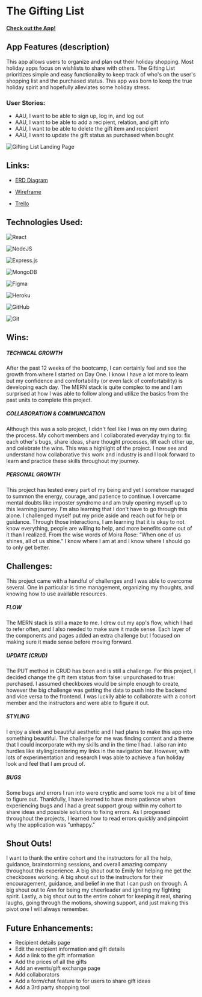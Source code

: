 # The Gifting List
#### [Check out the App!](https://the-gifting-list.herokuapp.com/)

## App Features (description)
This app allows users to organize and plan out their holiday shopping. Most holiday apps focus on wishlists to share with others. The Gifting List prioritizes simple and  easy functionality to keep track of who's on the user's shopping list and the purchased status. This app was born to keep the true holiday spirit and hopefully alleviates some holiday stress.

### User Stories:
*  AAU, I want to be able to sign up, log in, and log out
*  AAU, I want to be able to add a recipient, relation, and gift info
*  AAU, I want to be able to delete the gift item and recipient
*  AAU, I want to update the gift status as purchased when bought

![Gifting List Landing Page](https://i.imgur.com/vAIcLaZ.png)

## Links:
*   [ERD Diagram](https://lucid.app/lucidspark/8d3ca263-912c-4473-bb17-757609d31043/edit?viewport_loc=53%2C-667%2C1855%2C1359%2C0_0&invitationId=inv_06ee354d-8195-4c78-bd72-1a2fe250659f)

*   [Wireframe](https://www.figma.com/file/RGTvNiYQ9f9lX3rYUUSjlD/The-Gifting-List?node-id=7%3A893)

*   [Trello](https://trello.com/b/YDwoETv7/the-gifting-list)

## Technologies Used:

![React](https://img.shields.io/badge/react-%2320232a.svg?style=for-the-badge&logo=react&logoColor=%2361DAFB)

![NodeJS](https://img.shields.io/badge/node.js-6DA55F?style=for-the-badge&logo=node.js&logoColor=white)

![Express.js](https://img.shields.io/badge/express.js-%23404d59.svg?style=for-the-badge&logo=express&logoColor=%2361DAFB)

![MongoDB](https://img.shields.io/badge/MongoDB-%234ea94b.svg?style=for-the-badge&logo=mongodb&logoColor=white)

![Figma](https://img.shields.io/badge/figma-%23F24E1E.svg?style=for-the-badge&logo=figma&logoColor=white)

![Heroku](https://img.shields.io/badge/heroku-%23430098.svg?style=for-the-badge&logo=heroku&logoColor=white)

![GitHub](https://img.shields.io/badge/github-%23121011.svg?style=for-the-badge&logo=github&logoColor=white)

![Git](https://img.shields.io/badge/git-%23F05033.svg?style=for-the-badge&logo=git&logoColor=white)



## Wins:

##### *TECHNICAL GROWTH*
After the past 12 weeks of the bootcamp, I can certainly feel and see the growth from where I started on Day One. I know I have a lot more to learn but my confidence and comfortability (or even lack of comfortability) is developing each day. The MERN stack is quite complex to me and I am surprised at how I was able to follow along and utilize the basics from the past units to complete this project.

##### *COLLABORATION & COMMUNICATION*
Although this was a solo project, I didn't feel like I was on my own during the process. My cohort members and I collaborated everyday trying to: fix each other's bugs, share ideas, share thought processes, lift each other up, and celebrate the wins. This was a highlight of the project. I now see and understand how collaborative this work and industry is and I look forward to learn and practice these skills throughout my journey.

##### *PERSONAL GROWTH*
This project has tested every part of my being and yet I somehow managed to summon the energy, courage, and patience to continue. I overcame mental doubts like imposter syndrome and am truly opening myself up to this learning journey. I'm also learning that I don't have to go through this alone. I challenged myself put my pride aside and reach out for help or guidance. Through those interactions, I am learning that it is okay to not know everything, people are willing to help, and more benefits come out of it than I realized. From the wise words of Moira Rose: “When one of us shines, all of us shine.” I know where I am at and I know where I should go to only get better.

## Challenges:
This project came with a handful of challenges and I was able to overcome several. One in particular is time management, organizing my thoughts, and knowing how to use available resources. 

##### *FLOW*
The MERN stack is still a maze to me. I drew out my app's flow, which I had to refer often, and I also needed to make sure it made sense. Each layer of the components and pages added an extra challenge but I focused on making sure it made sense before moving forward.

##### *UPDATE (CRUD)*
The PUT method in CRUD has been and is still a challenge. For this project, I decided change the gift item status from false: unpurchased to true: purchased. I assumed checkboxes would be simple enough to create, however the big challenge was getting the data to push into the backend and vice versa to the frontend. I was luckily able to collaborate with a cohort member and the instructors and were able to figure it out.

##### *STYLING*
I enjoy a sleek and beautiful aesthetic and I had plans to make this app into something beautiful. The challenge for me was finding content and a theme that I could incorporate with my skills and in the time I had. I also ran into hurdles like styling/centering my links in the navigation bar. However, with lots of experimentation and research I was able to achieve a fun holiday look and feel that I am proud of.

##### *BUGS*
Some bugs and errors I ran into were cryptic and some took me a bit of time to figure out. Thankfully, I have learned to have more patience when experiencing bugs and I had a great support group within my cohort to share ideas and possible solutions to fixing errors. As I progessed throughout the projects, I learned how to read errors quickly and pinpoint why the application was "unhappy." 

## Shout Outs!
I want to thank the entire cohort and the instructors for all the help, guidance, brainstorming sessions, and overall amazing company throughout this experience. A big shout out to Emily for helping me get the checkboxes working. A big shout out to the instructors for their encouragement, guidance, and belief in me that I can push on through. A big shout out to Ann for being my cheerleader and igniting my fighting spirit. Lastly, a big shout out to the entire cohort for keeping it real, sharing laughs, going through the motions, showing support, and just making this pivot one I will always remember.


## Future Enhancements:
*  Recipient details page
*  Edit the recipient information and gift details
*  Add a link to the gift information
*  Add the prices of all the gifts
*  Add an events/gift exchange page
*  Add collaborators
*  Add a form/chat feature to for users to share gift ideas
*  Add a 3rd party shopping tool
